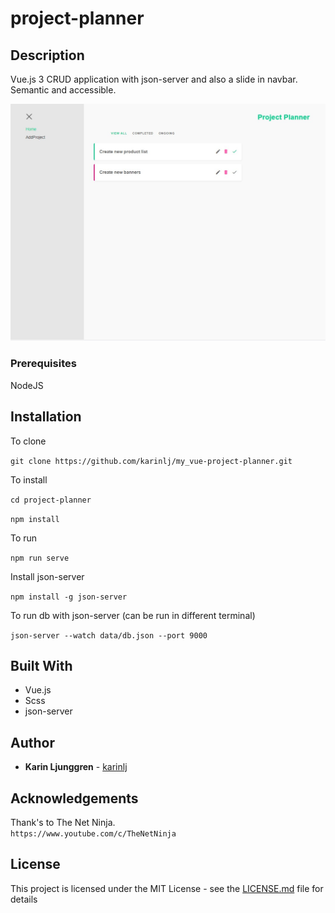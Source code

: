 # project-planner

## Description

Vue.js 3 CRUD application with json-server and also a slide in navbar. Semantic and accessible.

![Screenshot](/src/assets/screenshot.jpg?raw=true "Screenshot")

### Prerequisites

NodeJS

## Installation

To clone

`git clone https://github.com/karinlj/my_vue-project-planner.git`

To install

`cd project-planner`

`npm install`

To run

`npm run serve`

Install json-server

`npm install -g json-server`

To run db with json-server (can be run in different terminal)

`json-server --watch data/db.json --port 9000`

## Built With

- Vue.js
- Scss
- json-server

## Author

- **Karin Ljunggren** - [karinlj](https://github.com/karinlj)

## Acknowledgements

Thank's to The Net Ninja.  
`https://www.youtube.com/c/TheNetNinja`

## License

This project is licensed under the MIT License - see the [LICENSE.md](LICENSE.md) file for details

```

```
